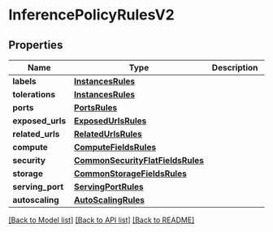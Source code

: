 # InferencePolicyRulesV2

## Properties
Name | Type | Description | Notes
------------ | ------------- | ------------- | -------------
**labels** | [**InstancesRules**](InstancesRules.md) |  | [optional] 
**tolerations** | [**InstancesRules**](InstancesRules.md) |  | [optional] 
**ports** | [**PortsRules**](PortsRules.md) |  | [optional] 
**exposed_urls** | [**ExposedUrlsRules**](ExposedUrlsRules.md) |  | [optional] 
**related_urls** | [**RelatedUrlsRules**](RelatedUrlsRules.md) |  | [optional] 
**compute** | [**ComputeFieldsRules**](ComputeFieldsRules.md) |  | [optional] 
**security** | [**CommonSecurityFlatFieldsRules**](CommonSecurityFlatFieldsRules.md) |  | [optional] 
**storage** | [**CommonStorageFieldsRules**](CommonStorageFieldsRules.md) |  | [optional] 
**serving_port** | [**ServingPortRules**](ServingPortRules.md) |  | [optional] 
**autoscaling** | [**AutoScalingRules**](AutoScalingRules.md) |  | [optional] 

[[Back to Model list]](../README.md#documentation-for-models) [[Back to API list]](../README.md#documentation-for-api-endpoints) [[Back to README]](../README.md)

